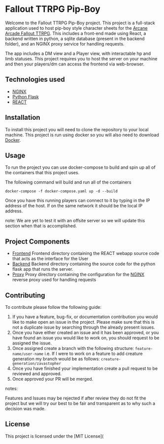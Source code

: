# Fallout TTRPG Pip-Boy

Welcome to the Fallout TTRPG Pip-Boy project. This project is a full-stack
application used to host pip-boy style character sheets for the [Arcane Arcade
Fallout TTRPG](https://www.patreon.com/posts/fallout-ttrpg-103357402). This
includes a front-end made using React, a backend written in python, a sqlite
database (present in the backend folder), and an NGINX proxy service for
handling requests.

The app includes a DM view and a Player view, with interactable hp and limb
statuses. This project requires you to host the server on your machine and then
your players/dm can access the frontend via web-browser.

## Technologies used

- [NGINX](https://nginx.org/en/)
- [Python Flask](https://flask.palletsprojects.com/en/3.0.x/)
- [REACT](https://react.dev/)

## Installation

To install this project you will need to clone the repository to your local
machine. This project is run using docker so you will also need to download
[Docker](https://www.docker.com/).

## Usage

To run the project you can use docker-compose to build and spin up all of the
containers that this project uses.

The following command will build and run all of the containers

`docker-compose -f docker-compose.yaml up -d --build`

Once you have this running players can connect to it by typing in the IP
address of the host. If on the same network it should be the local IP address.

note: We are yet to test it with an offsite server so we will update this section when that is accomplished.

## Project Components

- [Frontend](frontend/README.md) Frontend directory containing the REACT
  webapp source code that acts as the interface for the User
- [Backend](backend/README.md) Backend directory containing the source code for
  the python flask app that runs the server.
- [Proxy](proxy/README.md) Proxy directory containing the configuration for the
  [NGINX](https://nginx.org/en/) reverse proxy used for handling requests

## Contributing

To contribute please follow the following guide:

1. If you have a feature, bug-fix, or documentation contribution you would like to make open an issue in the project. Please make sure that this is not a duplicate issue by searching through the already present issues.
2. Once you have either created an issue and it has been approved, or you have
   found an issue you would like to work on, you should request to be assigned the issue.
3. Once assigned create a branch with the following structure:
   `feature-name/user-name`
   i.e.
   If I were to work on a feature to add creature generation my branch would be
   as follows:
   `creature-generation/zavastopher`
4. Once you have finished your implementation create a pull request to be
   reviewed and approved.
5. Once approved your PR will be merged.

notes:

Features and Issues may be rejected if after review they do not fit the project
but we will try our best to be fair and transparent as to why such a decision
was made.

## License

This project is licensed under the [MIT License](
